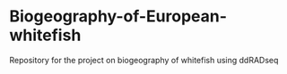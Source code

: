 # Biogeography-of-European-whitefish
Repository for the project on biogeography of whitefish using ddRADseq
